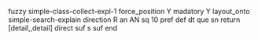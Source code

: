 fuzzy simple-class-collect-expl-1
   force_position Y
   madatory Y
   layout_onto simple-search-explain
   direction R
   an AN
   sq 10
   pref 
   def 
    dt que
    sn 
    return [detail,,detail]
    direct 
   suf s
   suf 
end
